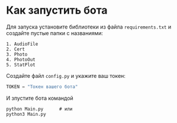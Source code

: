 # Как запустить бота

Для запуска установите библиотеки из файла `requirements.txt` и создайте пустые папки с названиями:
```
1. AudioFile
2. Cert
3. Photo
4. PhotoOut
5. StatPlot
```

Создайте файл `config.py` и укажите ваш токен:

```Python
TOKEN = "Токен вашего бота"
```

И зпустите бота командой
```
python Main.py		# или
python3 Main.py
```